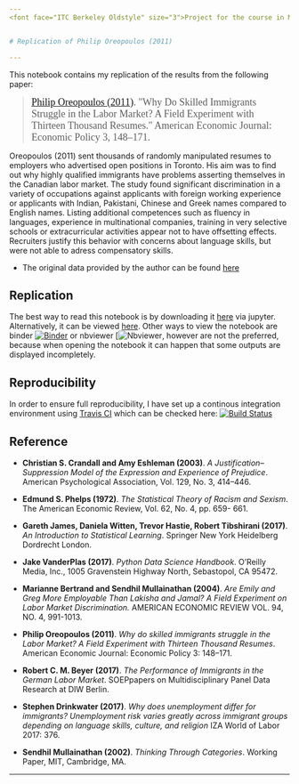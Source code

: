 ```yaml
---
<font face="ITC Berkeley Oldstyle" size="3">Project for the course in Microeconometrics | Summer 2020, M.Sc. Economics, Bonn University | [Arbi Kodraj](https://github.com/ArbiKodraj/desktop-tutorial) </font><br/>


# Replication of Philip Oreopoulos (2011)

---
```



This notebook contains my replication of the results from the following paper:

> <font face="ITC Berkeley Oldstyle" size="4"> [Philip Oreopoulos (2011)](https://www.aeaweb.org/articles?id=10.1257/pol.3.4.148). "Why Do Skilled Immigrants Struggle in the Labor Market? A Field Experiment with Thirteen Thousand Resumes." American Economic Journal: Economic Policy 3, 148–171.</font><br />


Oreopoulos (2011) sent thousands of randomly manipulated resumes to employers who advertised open positions in Toronto. His aim was to find out why highly qualified immigrants have problems asserting themselves in the Canadian labor market. The study found significant discrimination in a variety of occupations against applicants with foreign working experience or applicants with Indian, Pakistani, Chinese and Greek names compared to English names. Listing additional competences such as fluency in languages, experience in multinational companies, training in very selective schools or extracurricular activities appear not to have offsetting effects. Recruiters justify this behavior with concerns about language skills, but were not able to adress compensatory skills.

- The original data provided by the author can be found [here](https://www.openicpsr.org/openicpsr/project/114770/version/V1/view) 

## Replication

The best way to read this notebook is by downloading it [here](https://github.com/ArbiKodraj/microeconometrics-course-project-ArbiKodraj) via jupyter. Alternatively, it can be viewed [here](https://github.com/ArbiKodraj/microeconometrics-course-project-ArbiKodraj/blob/master/ReplicationProject.ipynb). Other ways to view the notebook are binder [![Binder](https://mybinder.org/badge_logo.svg)](https://mybinder.org/v2/gh/ArbiKodraj/microeconometrics-course-project-ArbiKodraj.git/master) or nbviewer [![Nbviewer](https://nbviewer.jupyter.org/github/ArbiKodraj/microeconometrics-course-project-ArbiKodraj/blob/master/ReplicationProject.ipynb#), however are not the preferred, because when opening the notebook it can happen that some outputs are displayed incompletely.



## Reproducibility

In order to ensure full reproducibility, I have set up a continous integration environment using [Travis CI](https://travis-ci.com) which can be checked here: [![Build Status](https://travis-ci.com/ArbiKodraj/microeconometrics-course-project-ArbiKodraj.svg?branch=master)](https://travis-ci.com/ArbiKodraj/microeconometrics-course-project-ArbiKodraj)

## Reference

- <b>Christian S. Crandall and Amy Eshleman (2003)</b>. *A Justification–Suppression Model of the Expression and Experience of Prejudice*. American Psychological Association, Vol. 129, No. 3, 414–446.


- <b>Edmund S. Phelps (1972)</b>. *The Statistical Theory of Racism and Sexism*. The American Economic Review, Vol. 62, No. 4, pp. 659- 661.


- <b>Gareth James, Daniela Witten, Trevor Hastie, Robert Tibshirani (2017)</b>. *An Introduction to Statistical Learning*. Springer New York Heidelberg Dordrecht London.


- <b>Jake VanderPlas (2017)</b>. *Python Data Science Handbook*. O’Reilly Media, Inc., 1005 Gravenstein Highway North, Sebastopol, CA 95472.


- <b>Marianne Bertrand and Sendhil Mullainathan (2004)</b>. *Are Emily and Greg More Employable Than Lakisha and Jamal? A Field Experiment on Labor Market Discrimination.* AMERICAN ECONOMIC REVIEW VOL. 94, NO. 4, 991-1013.


- <b>Philip Oreopoulos (2011)</b>. *Why do skilled immigrants struggle in the Labor Market? A Field Experiment with Thirteen Thousand Resumes*. American Economic Journal: Economic Policy 3: 148–171.


- <b>Robert C. M. Beyer (2017)</b>. *The Performance of Immigrants in the German Labor Market*. SOEPpapers on Multidisciplinary Panel Data Research at DIW Berlin.


- <b>Stephen Drinkwater (2017)</b>. *Why does unemployment differ for immigrants? Unemployment risk varies greatly across immigrant groups depending on language skills, culture, and religion* IZA World of Labor 2017: 376. 


- <b>Sendhil Mullainathan (2002)</b>. *Thinking Through Categories*. Working Paper, MIT, Cambridge, MA. 



---


